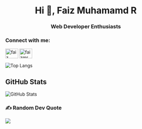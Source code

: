 <h1 align="center" border="0">Hi 👋, Faiz Muhamamd R</h1>
<h3 align="center">Web Developer Enthusiasts</h3>

<h3 align="left">Connect with me:</h3>
<p align="left">
<a href="https://www.linkedin.com/in/faizrisyad/" target="blank"><img align="center" src="https://raw.githubusercontent.com/rahuldkjain/github-profile-readme-generator/master/src/images/icons/Social/linked-in-alt.svg" alt="faiz muhammad" height="30" width="40" /></a>
<a href="https://www.instagram.com/faizmr_d/" target="blank"><img align="center" src="https://raw.githubusercontent.com/rahuldkjain/github-profile-readme-generator/master/src/images/icons/Social/instagram.svg" alt="faizmr_d" height="30" width="40" /></a>
</p>

![Top Langs](https://github-readme-stats.vercel.app/api/top-langs/?username=faiz832&progress=true&theme=dark)

<h2>GitHub Stats</h2>
<p><img src="https://github-readme-stats.vercel.app/api?username=faiz832&show_icons=true&theme=tokyonight" alt="GitHub Stats"></p>

### ✍️ Random Dev Quote
![](https://quotes-github-readme.vercel.app/api?type=horizontal&theme=radical)
